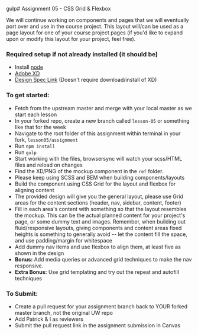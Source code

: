 gulp# Assignment 05 - CSS Grid & Flexbox

We will continue working on components and pages that we will eventually port over and use in the course project. This layout will/can be used as a page layout for one of your course project pages (if you'd like to expand upon or modify this layout for your project, feel free).

### Required setup if not already installed (it should be)
- Install [node](https://nodejs.org/en/)
- [Adobe XD](https://www.adobe.com/products/xd.html)
- [Design Spec Link](https://xd.adobe.com/spec/8117a5c5-ebde-471d-7eb0-c67b3578aeba-f726/) (Doesn't require download/install of XD)

### To get started:
- 	Fetch from the upstream master and merge with your local master as we start each lesson
-	In your forked repo, create a new branch called `lesson-05` or something like that for the week
-   Navigate to the root folder of this assignment within terminal in your fork, `lesson05/assignment`
-   Run `npm install`
-   Run `gulp`
-   Start working with the files, browsersync will watch your scss/HTML files and reload on changes
- 	Find the XD/PNG of the mockup component in the `ref` folder.
- 	Please keep using SCSS and BEM when building components/layouts
- 	Build the component using CSS Grid for the layout and flexbox for aligning content
- 	The provided design will give you the general layout, please use Grid areas for the content sections (header, nav, sidebar, content, footer)
- 	Fill in each area's content with something so that the layout resembles the mockup. This can be the actual planned content for your project's page, or some dummy text and images. Remember, when building out fluid/responsive layouts, giving components and content areas fixed heights is something to generally avoid -- let the content fill the space, and use padding/margin for whitespace
- 	Add dummy nav items and use flexbox to align them, at least five as shown in the design
- 	**Bonus:**  Add media queries or advanced grid techniques to make the nav responsive.
- 	**Extra Bonus:**  Use grid templating and try out the repeat and autofill techniques

### To Submit:
- Create a pull request for your assignment branch back to YOUR forked master branch, not the original UW repo
- Add Patrick & I as reviewers
- Submit the pull request link in the assignment submission in Canvas

